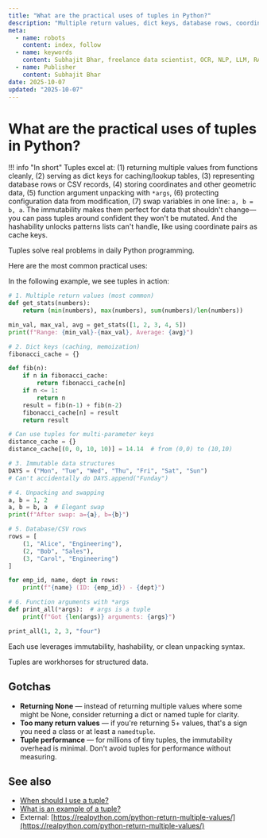 ```yaml
---
title: "What are the practical uses of tuples in Python?"
description: "Multiple return values, dict keys, database rows, coordinates, unpacking, and protecting data from changes."
meta:
  - name: robots
    content: index, follow
  - name: keywords
    content: Subhajit Bhar, freelance data scientist, OCR, NLP, LLM, RAG, knowledge base, python, tuple, use-cases
  - name: Publisher
    content: Subhajit Bhar
date: 2025-10-07
updated: "2025-10-07"
---
```


# What are the practical uses of tuples in Python?

<!-- more -->

!!! info "In short"
    Tuples excel at: (1) returning multiple values from functions cleanly, (2) serving as dict keys for caching/lookup tables, (3) representing database rows or CSV records, (4) storing coordinates and other geometric data, (5) function argument unpacking with `*args`, (6) protecting configuration data from modification, (7) swap variables in one line: `a, b = b, a`. The immutability makes them perfect for data that shouldn't change—you can pass tuples around confident they won't be mutated. And the hashability unlocks patterns lists can't handle, like using coordinate pairs as cache keys.

Tuples solve real problems in daily Python programming.

Here are the most common practical uses:

In the following example, we see tuples in action:

```python
# 1. Multiple return values (most common)
def get_stats(numbers):
    return (min(numbers), max(numbers), sum(numbers)/len(numbers))

min_val, max_val, avg = get_stats([1, 2, 3, 4, 5])
print(f"Range: {min_val}-{max_val}, Average: {avg}")

# 2. Dict keys (caching, memoization)
fibonacci_cache = {}

def fib(n):
    if n in fibonacci_cache:
        return fibonacci_cache[n]
    if n <= 1:
        return n
    result = fib(n-1) + fib(n-2)
    fibonacci_cache[n] = result
    return result

# Can use tuples for multi-parameter keys
distance_cache = {}
distance_cache[(0, 0, 10, 10)] = 14.14  # from (0,0) to (10,10)

# 3. Immutable data structures
DAYS = ("Mon", "Tue", "Wed", "Thu", "Fri", "Sat", "Sun")
# Can't accidentally do DAYS.append("Funday")

# 4. Unpacking and swapping
a, b = 1, 2
a, b = b, a  # Elegant swap
print(f"After swap: a={a}, b={b}")

# 5. Database/CSV rows
rows = [
    (1, "Alice", "Engineering"),
    (2, "Bob", "Sales"),
    (3, "Carol", "Engineering")
]

for emp_id, name, dept in rows:
    print(f"{name} (ID: {emp_id}) - {dept}")

# 6. Function arguments with *args
def print_all(*args):  # args is a tuple
    print(f"Got {len(args)} arguments: {args}")

print_all(1, 2, 3, "four")
```

Each use leverages immutability, hashability, or clean unpacking syntax.

Tuples are workhorses for structured data.

## Gotchas

* **Returning None** — instead of returning multiple values where some might be None, consider returning a dict or named tuple for clarity.
* **Too many return values** — if you're returning 5+ values, that's a sign you need a class or at least a `namedtuple`.
* **Tuple performance** — for millions of tiny tuples, the immutability overhead is minimal. Don't avoid tuples for performance without measuring.

## See also

* [When should I use a tuple?](when-should-i-use-a-tuple.md)
* [What is an example of a tuple?](example-of-a-tuple.md)
* External: [https://realpython.com/python-return-multiple-values/](https://realpython.com/python-return-multiple-values/)

<script type="application/ld+json">
{
  "@context": "https://schema.org",
  "@type": "FAQPage",
  "mainEntity": [{
    "@type": "Question",
    "name": "What are the practical uses of tuples in Python?",
    "acceptedAnswer": {
      "@type": "Answer",
      "text": "Tuples excel at: returning multiple values from functions cleanly, serving as dict keys for caching/lookup tables, representing database rows or CSV records, storing coordinates and other geometric data, function argument unpacking, protecting configuration data from modification, and variable swapping."
    }
  }]
}
</script>
